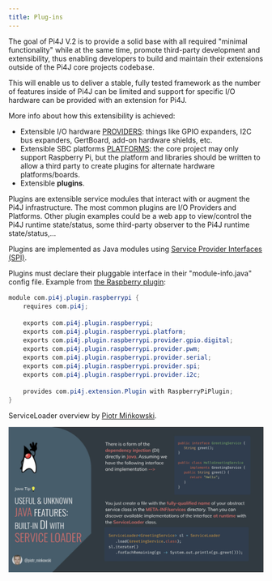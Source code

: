 ```yaml
---
title: Plug-ins
---
```


The goal of Pi4J V.2 is to provide a solid base with all required "minimal functionality" while at the same time, promote third-party development and extensibility, thus enabling developers to build and maintain their extensions outside of the Pi4J core projects codebase. 

This will enable us to deliver a stable, fully tested framework as the number of features inside of Pi4J can be limited and support for specific I/O hardware can be provided with an extension for Pi4J.

More info about how this extensibility is achieved:

* Extensible I/O hardware [PROVIDERS](/documentation/providers/):  things like GPIO expanders, I2C bus expanders, GertBoard, add-on hardware shields, etc.
* Extensible SBC platforms [PLATFORMS](/documentation/platforms/):  the core project may only support Raspberry Pi, but the platform and libraries should be written to allow a third party to create plugins for alternate hardware platforms/boards.
* Extensible **plugins**.

Plugins are extensible service modules that interact with or augment the Pi4J infrastructure. The most common plugins are I/O Providers and Platforms. Other plugin examples could be a web app to view/control the Pi4J runtime state/status, some third-party observer to the Pi4J runtime state/status,...

Plugins are implemented as Java modules using [Service Provider Interfaces (SPI)](https://docs.oracle.com/javase/tutorial/sound/SPI-intro.html).

Plugins must declare their pluggable interface in their "module-info.java" config file.  Example from [the Raspberry plugin](https://github.com/Pi4J/pi4j/blob/master/plugins/pi4j-plugin-raspberrypi/src/main/java/module-info.java):

```java
module com.pi4j.plugin.raspberrypi {
    requires com.pi4j;

    exports com.pi4j.plugin.raspberrypi;
    exports com.pi4j.plugin.raspberrypi.platform;
    exports com.pi4j.plugin.raspberrypi.provider.gpio.digital;
    exports com.pi4j.plugin.raspberrypi.provider.pwm;
    exports com.pi4j.plugin.raspberrypi.provider.serial;
    exports com.pi4j.plugin.raspberrypi.provider.spi;
    exports com.pi4j.plugin.raspberrypi.provider.i2c;

    provides com.pi4j.extension.Plugin with RaspberryPiPlugin;
}
```


ServiceLoader overview by [Piotr Mińkowski](https://twitter.com/piotr_minkowski).

![Pi4J V.2 architecture](/assets/architecture/serviceloader-overview.jpg)
